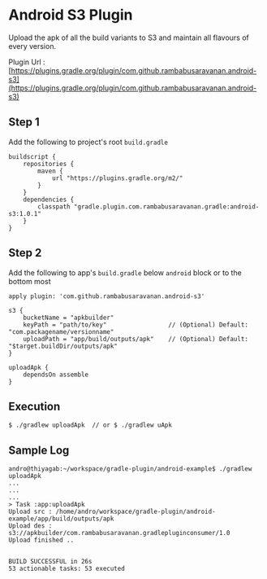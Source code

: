 # Android S3 Plugin

Upload the apk of all the build variants to S3 and maintain all flavours of every version.

Plugin Url : [https://plugins.gradle.org/plugin/com.github.rambabusaravanan.android-s3](https://plugins.gradle.org/plugin/com.github.rambabusaravanan.android-s3)

## Step 1

Add the following to project's root `build.gradle` 

```
buildscript {
    repositories {
        maven {
            url "https://plugins.gradle.org/m2/"
        }
    }
    dependencies {
        classpath "gradle.plugin.com.rambabusaravanan.gradle:android-s3:1.0.1"
    }
}
```
## Step 2

Add the following to app's `build.gradle` below `android` block or to the bottom most

```
apply plugin: 'com.github.rambabusaravanan.android-s3'

s3 {
    bucketName = "apkbuilder"
    keyPath = "path/to/key"                 // (Optional) Default: "com.packagename/versionname"
    uploadPath = "app/build/outputs/apk"    // (Optional) Default: "$target.buildDir/outputs/apk"
}

uploadApk {
    dependsOn assemble
}
```

## Execution

```
$ ./gradlew uploadApk  // or $ ./gradlew uApk
```

## Sample Log 

```
andro@thiyagab:~/workspace/gradle-plugin/android-example$ ./gradlew uploadApk
...
...
...
> Task :app:uploadApk
Upload src : /home/andro/workspace/gradle-plugin/android-example/app/build/outputs/apk
Upload des : s3://apkbuilder/com.rambabusaravanan.gradlepluginconsumer/1.0
Upload finished ..


BUILD SUCCESSFUL in 26s
53 actionable tasks: 53 executed
```
